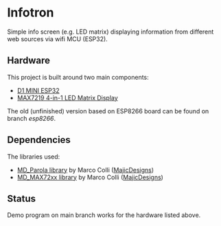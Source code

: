 # Infotron

Simple info screen (e.g. LED matrix) displaying information from different web sources via wifi MCU (ESP32).

## Hardware

This project is built around two main components:
* [D1 MINI ESP32](https://www.diykits.eu/products/p_11918)
* [MAX7219 4-in-1 LED Matrix Display](http://www.diykits.eu/products/p_10987)

The old (unfinished) version based on ESP8266 board can be found on branch _esp8266_.

## Dependencies

The libraries used:
* [MD_Parola library](https://github.com/MajicDesigns/MD_Parola) by Marco Colli ([MajicDesigns](https://github.com/MajicDesigns))
* [MD_MAX72xx library](https://github.com/MajicDesigns/MD_MAX72xx) by Marco Colli ([MajicDesigns](https://github.com/MajicDesigns))

## Status

Demo program on main branch works for the hardware listed above.

